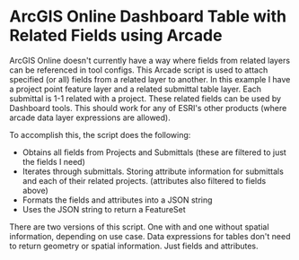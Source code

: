# ArcGIS Online Dashboard Table with Related Fields using Arcade

ArcGIS Online doesn't currently have a way where fields from related layers can be referenced in tool configs.
This Arcade script is used to attach specified (or all) fields from a related layer to another.
In this example I have a project point feature layer and a related submittal table layer. 
Each submittal is 1-1 related with a project. These related fields can be used by Dashboard tools.
This should work for any of ESRI's other products (where arcade data layer expressions are allowed).

To accomplish this, the script does the following:
  - Obtains all fields from Projects and Submittals (these are filtered to just the fields I need)
  - Iterates through submittals. Storing attribute information for submittals and each of their related projects. (attributes also filtered to fields above)
  - Formats the fields and attributes into a JSON string
  - Uses the JSON string to return a FeatureSet
  
  
  There are two versions of this script. One with and one without spatial information, depending on use case.
  Data expressions for tables don't need to return geometry or spatial information. Just fields and attributes.
